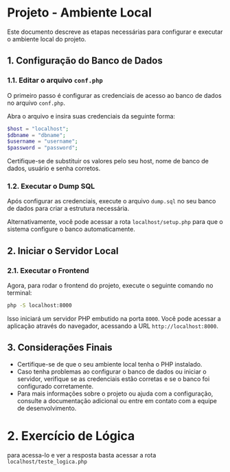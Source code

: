 # Projeto - Ambiente Local

Este documento descreve as etapas necessárias para configurar e executar o ambiente local do projeto.

## 1. Configuração do Banco de Dados

### 1.1. Editar o arquivo `conf.php`

O primeiro passo é configurar as credenciais de acesso ao banco de dados no arquivo `conf.php`.

Abra o arquivo e insira suas credenciais da seguinte forma:

```php
$host = "localhost";
$dbname = "dbname";
$username = "username";
$password = "password";
```

Certifique-se de substituir os valores pelo seu host, nome de banco de dados, usuário e senha corretos.

### 1.2. Executar o Dump SQL

Após configurar as credenciais, execute o arquivo `dump.sql` no seu banco de dados para criar a estrutura necessária.

Alternativamente, você pode acessar a rota `localhost/setup.php` para que o sistema configure o banco automaticamente.

## 2. Iniciar o Servidor Local

### 2.1. Executar o Frontend

Agora, para rodar o frontend do projeto, execute o seguinte comando no terminal:

```bash
php -S localhost:8000
```

Isso iniciará um servidor PHP embutido na porta `8000`. Você pode acessar a aplicação através do navegador, acessando a URL `http://localhost:8000`.

## 3. Considerações Finais

- Certifique-se de que o seu ambiente local tenha o PHP instalado.
- Caso tenha problemas ao configurar o banco de dados ou iniciar o servidor, verifique se as credenciais estão corretas e se o banco foi configurado corretamente.
- Para mais informações sobre o projeto ou ajuda com a configuração, consulte a documentação adicional ou entre em contato com a equipe de desenvolvimento.


# 2. Exercício de Lógica

para acessa-lo e ver a resposta basta acessar a rota `localhost/teste_logica.php`